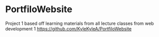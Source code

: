 # PortfiloWebsite
Project 1 based off learning materials from all lecture classes from web development 1
https://github.com/KyleKyleA/PortfiloWebsite


